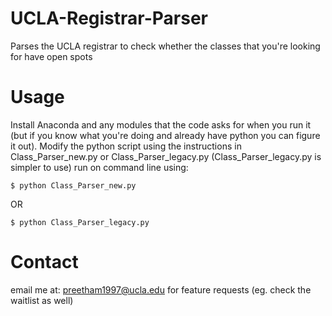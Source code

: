 # UCLA-Registrar-Parser
Parses the UCLA registrar to check whether the classes that you're looking for have open spots

# Usage
Install Anaconda and any modules that the code asks for when you run it (but if you know what you're doing and already have python you can figure it out).
Modify the python script using the instructions in Class_Parser_new.py or Class_Parser_legacy.py (Class_Parser_legacy.py is simpler to use)
run on command line using:
```
$ python Class_Parser_new.py
```
OR
```
$ python Class_Parser_legacy.py
```

# Contact
email me at: preetham1997@ucla.edu for feature requests (eg. check the waitlist as well)